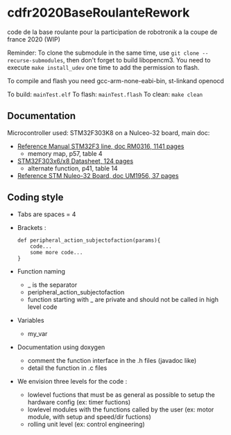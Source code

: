 # cdfr2020BaseRoulanteRework

code de la base roulante pour la participation de robotronik a la coupe de france 2020 (WIP)

Reminder: To clone the submodule in the same time, use `git clone --recurse-submodules`, then don't forget to build libopencm3. You need to execute `make install_udev` one time to add the permission to flash.

To compile and flash you need gcc-arm-none-eabi-bin, st-linkand  openocd

To build: `mainTest.elf`
To flash: `mainTest.flash`
To clean: `make clean`

## Documentation
Microcontroller used: STM32F303K8 on a Nulceo-32 board, main doc:
* [Reference Manual STM32F3 line, doc RM0316, 1141 pages](https://www.st.com/content/ccc/resource/technical/document/reference_manual/4a/19/6e/18/9d/92/43/32/DM00043574.pdf/files/DM00043574.pdf/jcr:content/translations/en.DM00043574.pdf)
    * memory map, p57, table 4
* [STM32F303x6/x8 Datasheet, 124 pages](https://www.st.com/content/ccc/resource/technical/document/datasheet/group3/38/c6/ca/d1/f7/d5/4e/30/DM00092070/files/DM00092070.pdf/jcr:content/translations/en.DM00092070.pdf)
    * alternate function, p41, table 14
* [Reference STM Nuleo-32 Board, doc UM1956, 37 pages](https://www.st.com/content/ccc/resource/technical/document/user_manual/e3/0e/88/05/e8/74/43/a0/DM00231744.pdf/files/DM00231744.pdf/jcr:content/translations/en.DM00231744.pdf)

## Coding style

* Tabs are spaces = 4

* Brackets :
    ```
    def peripheral_action_subjectofaction(params){
        code...
        some more code...
    }
    ```
* Function naming
    * _ is the separator
    * peripheral_action_subjectofaction
    * function starting with _ are private and should not be called in high level code
  
* Variables
    * my_var

* Documentation using doxygen
    * comment the function interface in the .h files (javadoc like)
    * detail the function in .c files

* We envision three levels for the code :
    * lowlevel fuctions that must be as general as possible to setup the hardware config (ex: timer fuctions)
    * lowlevel modules with the functions called by the user (ex: motor module, with setup and speed/dir fuctions)
    * rolling unit level (ex: control engineering)
